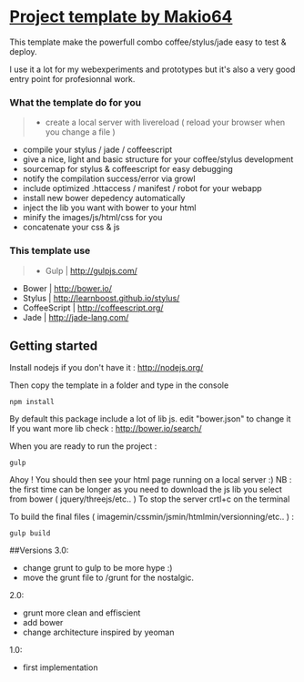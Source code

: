 # [Project template by Makio64](https://github.com/Makio64/Template)

This template make the powerfull combo coffee/stylus/jade easy to test & deploy.

I use it a lot for my webexperiments and prototypes but it's also a very good entry point for profesionnal work.

### What the template do for you
>- create a local server with livereload ( reload your browser  when you change a file )
- compile your stylus / jade / coffeescript
- give a nice, light and basic structure for your coffee/stylus development
- sourcemap for stylus & coffeescript for easy debugging
- notify the compilation success/error via growl
- include optimized .httaccess / manifest / robot for your webapp
- install new bower depedency automatically
- inject the lib you want with bower to your html
- minify the images/js/html/css for  you
- concatenate your css & js


### This template use
>- Gulp | http://gulpjs.com/
- Bower | http://bower.io/
- Stylus | http://learnboost.github.io/stylus/
- CoffeeScript | http://coffeescript.org/
- Jade | http://jade-lang.com/


## Getting started

Install nodejs if you don't have it : http://nodejs.org/

Then copy the template in a folder and type in the console
```shell
npm install
```

By default this package include a lot of lib js. edit "bower.json" to change it
If you want more lib check : http://bower.io/search/

When you are ready to run the project :
```shell
gulp
```

Ahoy ! You should then see your html page running on a local server :)
NB : the first time can be longer as you need to download the js lib you select from bower ( jquery/threejs/etc.. )
To stop the server crtl+c on the terminal

To build the final files ( imagemin/cssmin/jsmin/htmlmin/versionning/etc.. ) :
```shell
gulp build
```

##Versions
3.0:
- change grunt to gulp to be more hype :)
- move the grunt file to /grunt for the nostalgic.

2.0:
- grunt more clean and effiscient
- add bower
- change architecture inspired by yeoman

1.0:
- first implementation